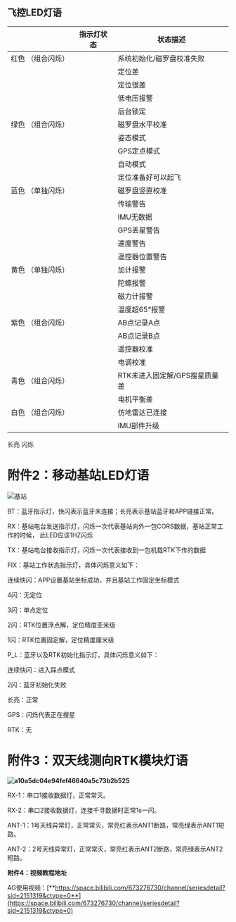 ## 飞控LED灯语

|                    | 指示灯状态 | 状态描述                      |
|--------------------|------------|-------------------------------|
| 红色 （组合闪烁）  |            | 系统初始化/磁罗盘校准失败     |
|                    |            | 定位差                        |
|                    |            | 定位很差                      |
|                    |            | 低电压报警                    |
|                    |            | 后台锁定                      |
|  绿色 （组合闪烁） |            | 磁罗盘水平校准                |
|                    |            | 姿态模式                      |
|                    |            | GPS定点模式                   |
|                    |            | 自动模式                      |
|                    |            | 定位准备好可以起飞            |
|  蓝色 （单独闪烁） |            | 磁罗盘竖直校准                |
|                    |            | 传输警告                      |
|                    |            | IMU无数据                     |
|                    |            | GPS丢星警告                   |
|                    |            | 速度警告                      |
|                    |            | 遥控器位置警告                |
|  黄色 （单独闪烁） |            | 加计报警                      |
|                    |            | 陀螺报警                      |
|                    |            | 磁力计报警                    |
|                    |            | 温度超65°报警                 |
|  紫色 （组合闪烁） |            | AB点记录A点                   |
|                    |            | AB点记录B点                   |
|                    |            | 遥控器校准                    |
|                    |            | 电调校准                      |
| 青色 （组合闪烁）  |            | RTK未进入固定解/GPS搜星质量差 |
|                    |            | 电机平衡差                    |
| 白色 （组合闪烁）  |            | 仿地雷达已连接                |
|                    |            | IMU部件升级                   |

长亮 闪烁

# 附件2：移动基站LED灯语

![基站](media/ec6402fc0b015c31ce80fc0255d2f759.png)

BT：蓝牙指示灯，快闪表示蓝牙未连接；长亮表示基站蓝牙和APP链接正常。

RX：基站电台发送指示灯，闪烁一次代表基站向外一包CORS数据，基站正常工作的时候， 此LED应该1HZ闪烁

TX：基站电台接收指示灯，闪烁一次代表接收到一包机载RTK下传的数据

FIX：基站工作状态指示灯，具体闪烁意义如下：

连续快闪：APP设置基站坐标成功，并且基站工作固定坐标模式

4闪：无定位

3闪：单点定位

2闪：RTK位置浮点解，定位精度亚米级

1闪：RTK位置固定解，定位精度厘米级

P_L：蓝牙以及RTK初始化指示灯，具体闪烁意义如下：

连续快闪：进入踩点模式

2闪：蓝牙初始化失败

长亮：正常

GPS：闪烁代表正在搜星

RTK：无

# 附件3：双天线测向RTK模块灯语

**![a10a5dc04e94fef46640a5c73b2b525](media/8c66fb836e96fc691b8de4f3e5d871ce.png)**

RX-1：串口1接收数据灯，正常常灭。

RX-2：串口2接收数据灯，连接千寻数据时正常1s一闪。

ANT-1：1号天线异常灯，正常常灭，常亮红表示ANT1断路，常亮绿表示ANT1短路。

ANT-2：2号天线异常灯，正常常灭，常亮红表示ANT2断路，常亮绿表示ANT2短路。

**附件4：视频教程地址**

AG使用视频：[**https://space.bilibili.com/673276730/channel/seriesdetail?sid=2151319&ctype=0**](https://space.bilibili.com/673276730/channel/seriesdetail?sid=2151319&ctype=0)